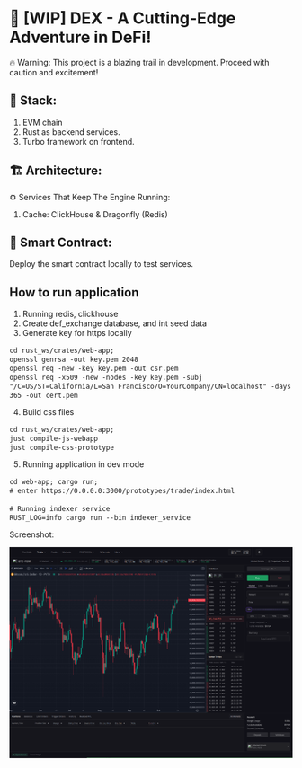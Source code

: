 # 🚀 [WIP] DEX - A Cutting-Edge Adventure in DeFi!
🔥 Warning: This project is a blazing trail in development. Proceed with caution and excitement!

## 🚀 Stack:
1. EVM chain
2. Rust as backend services.
3. Turbo framework on frontend.

## 🏗️ Architecture:
⚙️ Services That Keep The Engine Running:
1. Cache: ClickHouse & Dragonfly (Redis)

## 🧠 Smart Contract:
Deploy the smart contract locally to test services.

## How to run application
1. Running redis, clickhouse
2. Create def_exchange database, and int seed data
3. Generate key for https locally
```
cd rust_ws/crates/web-app; 
openssl genrsa -out key.pem 2048
openssl req -new -key key.pem -out csr.pem
openssl req -x509 -new -nodes -key key.pem -subj "/C=US/ST=California/L=San Francisco/O=YourCompany/CN=localhost" -days 365 -out cert.pem
```

4. Build css files
```
cd rust_ws/crates/web-app; 
just compile-js-webapp
just compile-css-prototype
```

5. Running application in dev mode
```
cd web-app; cargo run;
# enter https://0.0.0.0:3000/prototypes/trade/index.html

# Running indexer service
RUST_LOG=info cargo run --bin indexer_service
```

Screenshot:

![Screenshot](./static/trade.png)